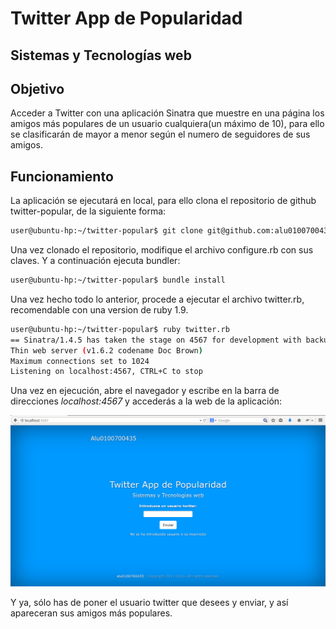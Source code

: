 Twitter App de Popularidad 
=========
Sistemas y Tecnologías web
-------


Objetivo
-----

Acceder a Twitter con  una aplicación Sinatra que muestre en una página los amigos más populares de un usuario cualquiera(un máximo de 10), para ello se clasificarán de mayor a menor según el numero de seguidores de sus amigos.


Funcionamiento
-----

La aplicación se ejecutará en local, para ello clona el repositorio de github twitter-popular, de la siguiente forma: 

```sh
user@ubuntu-hp:~/twitter-popular$ git clone git@github.com:alu0100700435/twitter-popular.git

```
Una vez clonado el repositorio, modifique el archivo configure.rb con sus claves. Y a continuación ejecuta bundler:

```sh
user@ubuntu-hp:~/twitter-popular$ bundle install

```

Una vez hecho todo lo anterior, procede a ejecutar el archivo twitter.rb, recomendable con una version de ruby 1.9.

```sh
user@ubuntu-hp:~/twitter-popular$ ruby twitter.rb 
== Sinatra/1.4.5 has taken the stage on 4567 for development with backup from Thin
Thin web server (v1.6.2 codename Doc Brown)
Maximum connections set to 1024
Listening on localhost:4567, CTRL+C to stop
```

Una vez en ejecución, abre el navegador y escribe en la barra de direcciones *localhost:4567* y accederás a la web de la aplicación:

![ejemplo navegador](https://raw.githubusercontent.com/alu0100700435/twitter-popular/gh-pages/public/ejemplo.png) 

Y ya, sólo has de poner el usuario twitter que desees y enviar, y así apareceran sus amigos más populares. 

